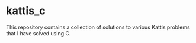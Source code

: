 # kattis_c
This repository contains a collection of solutions to various Kattis problems that I have solved using C.
